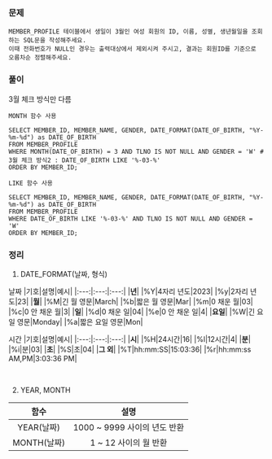 ### 문제
```
MEMBER_PROFILE 테이블에서 생일이 3월인 여성 회원의 ID, 이름, 성별, 생년월일을 조회하는 SQL문을 작성해주세요. 
이때 전화번호가 NULL인 경우는 출력대상에서 제외시켜 주시고, 결과는 회원ID를 기준으로 오름차순 정렬해주세요.
```

### 풀이

3월 체크 방식만 다름

`MONTH 함수 사용`
```mysql
SELECT MEMBER_ID, MEMBER_NAME, GENDER, DATE_FORMAT(DATE_OF_BIRTH, "%Y-%m-%d") as DATE_OF_BIRTH
FROM MEMBER_PROFILE 
WHERE MONTH(DATE_OF_BIRTH) = 3 AND TLNO IS NOT NULL AND GENDER = 'W' # 3월 체크 방식2 : DATE_OF_BIRTH LIKE '%-03-%'
ORDER BY MEMBER_ID;
```

`LIKE 함수 사용`
```mysql
SELECT MEMBER_ID, MEMBER_NAME, GENDER, DATE_FORMAT(DATE_OF_BIRTH, "%Y-%m-%d") as DATE_OF_BIRTH
FROM MEMBER_PROFILE 
WHERE DATE_OF_BIRTH LIKE '%-03-%' AND TLNO IS NOT NULL AND GENDER = 'W'
ORDER BY MEMBER_ID;
```

### 정리
1. DATE_FORMAT(날짜, 형식)

날짜
|기호|설명|예시|
|:---:|:---:|:---:|
|**년**|
|%Y|4자리 년도|2023|
|%y|2자리 년도|23|
|**월**|
|%M|긴 월 영문|March|
|%b|짧은 월 영문|Mar|
|%m|0 채운 월|03|
|%c|0 안 채운 월|3|
|**일**|
|%d|0 채운 일|04|
|%e|0 안 채운 일|4|
|**요일**|
|%W|긴 요일 영문|Monday|
|%a|짧은 요일 영문|Mon|

시간
|기호|설명|예시|
|:---:|:---:|:---:|
|**시**|
|%H|24시간|16|
|%l|12시간|4|
|**분**|
|%i|분|03|
|**초**|
|%S|초|04|
|**그 외**|
|%T|hh:mm:SS|15:03:36|
|%r|hh:mm:ss AM,PM|3:03:36 PM|

<br>

2. YEAR, MONTH

|함수|설명|
|:---:|:---:|
|YEAR(날짜)|1000 ~ 9999 사이의 년도 반환|
|MONTH(날짜)|1 ~ 12 사이의 월 반환|

